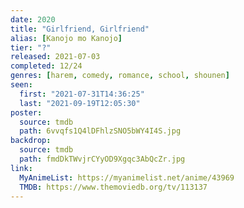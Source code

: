 ```yaml
---
date: 2020
title: "Girlfriend, Girlfriend"
alias: [Kanojo mo Kanojo]
tier: "?"
released: 2021-07-03
completed: 12/24
genres: [harem, comedy, romance, school, shounen]
seen:
  first: "2021-07-31T14:36:25"
  last: "2021-09-19T12:05:30"
poster:
  source: tmdb
  path: 6vvqfs1Q4lDFhlzSNO5bWY4I4S.jpg
backdrop:
  source: tmdb
  path: fmdDkTWvjrCYyOD9Xgqc3AbQcZr.jpg
link:
  MyAnimeList: https://myanimelist.net/anime/43969
  TMDB: https://www.themoviedb.org/tv/113137
---
```

